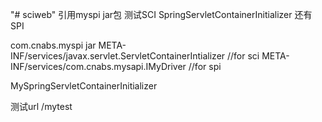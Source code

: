"# sciweb" 
引用myspi jar包  测试SCI SpringServletContainerInitializer 还有SPI

com.cnabs.myspi jar
META-INF/services/javax.servlet.ServletContainerIntializer  //for sci
META-INF/services/com.cnabs.mysapi.IMyDriver   //for spi



MySpringServletContainerInitializer


测试url 
/mytest 